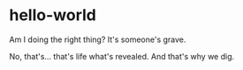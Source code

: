 # hello-world

Am I doing the right thing? It's someone's grave.

No, that's... that's life what's revealed. And that's why we dig.
